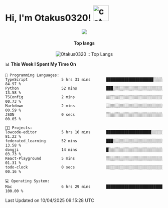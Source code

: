 <h1> Hi, I'm Otakus0320! <img src="https://media.giphy.com/media/mGcNjsfWAjY5AEZNw6/giphy.gif" width="50" alt="cat"></h1>

<p align="center"><a href="https://wakatime.com/@044d69d0-1253-4f60-96b6-5d19a0f9dde5"><img src="https://wakatime.com/badge/user/044d69d0-1253-4f60-96b6-5d19a0f9dde5.svg" /></a></p>

<h4 align="center">Top langs</h4>

<p align="center"><img src="https://github-readme-stats.vercel.app/api/top-langs/?username=Otakus0320&langs_count=10&theme=tokyonight&layout=compact&timestamp={{random_number}}" alt="Otakus0320 :: Top Langs" /></p>

<!--START_SECTION:waka-->
📊 **This Week I Spent My Time On** 

```text
💬 Programming Languages: 
TypeScript               5 hrs 31 mins       █████████████████████░░░░   84.97 % 
Python                   52 mins             ███░░░░░░░░░░░░░░░░░░░░░░   13.58 % 
TSConfig                 2 mins              ░░░░░░░░░░░░░░░░░░░░░░░░░   00.73 % 
Markdown                 2 mins              ░░░░░░░░░░░░░░░░░░░░░░░░░   00.59 % 
JSON                     0 secs              ░░░░░░░░░░░░░░░░░░░░░░░░░   00.05 % 

🐱‍💻 Projects: 
lowcode-editor           5 hrs 16 mins       ████████████████████░░░░░   81.22 % 
federated_learning       52 mins             ███░░░░░░░░░░░░░░░░░░░░░░   13.58 % 
dongji                   14 mins             █░░░░░░░░░░░░░░░░░░░░░░░░   03.73 % 
React-Playground         5 mins              ░░░░░░░░░░░░░░░░░░░░░░░░░   01.31 % 
todo-clock               0 secs              ░░░░░░░░░░░░░░░░░░░░░░░░░   00.16 % 

💻 Operating System: 
Mac                      6 hrs 29 mins       █████████████████████████   100.00 % 
```


 Last Updated on 10/04/2025 09:15:28 UTC
<!--END_SECTION:waka-->
